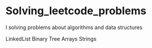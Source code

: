 # Solving_leetcode_problems
I solving problems about algorithms and data structures

LinkedList
Binary Tree
Arrays
Strings
